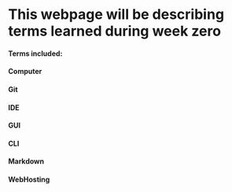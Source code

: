 # This webpage will be describing terms learned during week zero

#### Terms included:
#### Computer
#### Git
#### IDE
#### GUI
#### CLI
#### Markdown
#### WebHosting